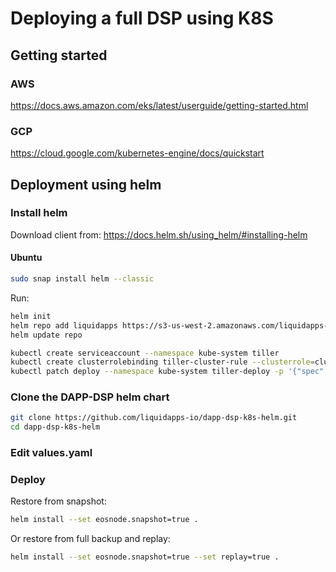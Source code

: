 # Deploying a full DSP using K8S

## Getting started
### AWS
https://docs.aws.amazon.com/eks/latest/userguide/getting-started.html

### GCP
https://cloud.google.com/kubernetes-engine/docs/quickstart

## Deployment using helm
### Install helm

Download client from: https://docs.helm.sh/using_helm/#installing-helm
#### Ubuntu
```bash
sudo snap install helm --classic
```

Run:
```bash
helm init
helm repo add liquidapps https://s3-us-west-2.amazonaws.com/liquidapps-helm-charts/
helm update repo

kubectl create serviceaccount --namespace kube-system tiller 
kubectl create clusterrolebinding tiller-cluster-rule --clusterrole=cluster-admin --serviceaccount=kube-system:tiller 
kubectl patch deploy --namespace kube-system tiller-deploy -p '{"spec":{"template":{"spec":{"serviceAccount":"tiller"}}}}'

```

### Clone the DAPP-DSP helm chart

```bash
git clone https://github.com/liquidapps-io/dapp-dsp-k8s-helm.git
cd dapp-dsp-k8s-helm
```
### Edit values.yaml

### Deploy
Restore from snapshot:
```bash
helm install --set eosnode.snapshot=true .
```
Or restore from full backup and replay:
```bash
helm install --set eosnode.snapshot=true --set replay=true .
```